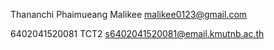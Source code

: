 Thananchi Phaimueang
Malikee
malikee0123@gmail.com

6402041520081    TCT2
s6402041520081@email.kmutnb.ac.th